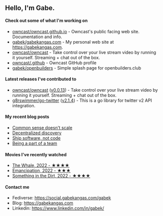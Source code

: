 ## Hello, I'm Gabe.

#### Check out some of what I'm working on

- [owncast/owncast.github.io](https://github.com/owncast/owncast.github.io) - Owncast&#39;s public facing web site.  Documentation and info.
- [gabek/gabekangas.com](https://github.com/gabek/gabekangas.com) - My personal web site at https://gabekangas.com.
- [owncast/owncast](https://github.com/owncast/owncast) - Take control over your live stream video by running it yourself.  Streaming &#43; chat out of the box.
- [owncast/.github](https://github.com/owncast/.github) - Owncast GitHub profile
- [gabek/openbuilders](https://github.com/gabek/openbuilders) - Simple splash page for openbuilders.club

#### Latest releases I've contributed to

- [owncast/owncast](https://github.com/owncast/owncast) ([v0.0.13](https://github.com/owncast/owncast/releases/tag/v0.0.13)) - Take control over your live stream video by running it yourself.  Streaming &#43; chat out of the box.
- [g8rswimmer/go-twitter](https://github.com/g8rswimmer/go-twitter) ([v2.1.4](https://github.com/g8rswimmer/go-twitter/releases/tag/v2.1.4)) - This is a go library for twitter v2 API integration.

#### My recent blog posts

- [Common sense doesn&#39;t scale](https://gabekangas.com/blog/2022/12/common-sense-doesnt-scale/)
- [Decentralized discovery](https://gabekangas.com/blog/2022/08/decentralized-discovery/)
- [Ship software, not code](https://gabekangas.com/blog/2022/06/ship-software-not-code/)
- [Being a part of a team](https://gabekangas.com/blog/2022/05/being-a-part-of-a-team/)

#### Movies I've recently watched

- [The Whale, 2022 - ★★★★](https://letterboxd.com/gabekangas/film/the-whale-2022/)
- [Emancipation, 2022 - ★★★](https://letterboxd.com/gabekangas/film/emancipation-2022/)
- [Something in the Dirt, 2022 - ★★★★](https://letterboxd.com/gabekangas/film/something-in-the-dirt/)

#### Contact me

- Fediverse: https://social.gabekangas.com/gabek
- Blog: https://gabekangas.com
- Linkedin: https://www.linkedin.com/in/gabek/
